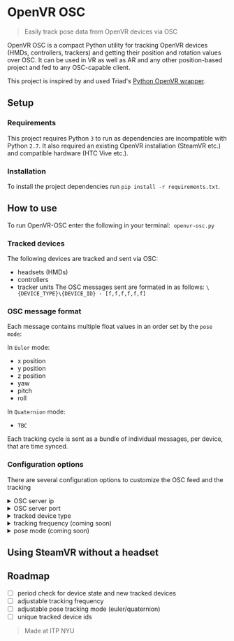 # OpenVR OSC
> Easily track pose data from OpenVR devices via OSC

OpenVR OSC is a compact Python utility for tracking OpenVR devices (HMDs, controllers, trackers) and getting their position and rotation values over OSC. It can be used in VR as well as AR and any other position-based project and fed to any OSC-capable client.

This project is inspired by and used Triad's [Python OpenVR wrapper](https://github.com/TriadSemi/triad_openvr).

## Setup

### Requirements

This project requires Python `3` to run as dependencies are incompatible with Python `2.7`.
It also required an existing OpenVR installation (SteamVR etc.) and compatible hardware (HTC Vive etc.).

### Installation

To install the project dependencies run `pip install -r requirements.txt`.

## How to use

To run OpenVR-OSC enter the following in your terminal:
  `openvr-osc.py`

### Tracked devices

The following devices are tracked and sent via OSC:
- headsets (HMDs)
- controllers
- tracker units
The OSC messages sent are formated in as follows:
`\{DEVICE_TYPE}\{DEVICE_ID} - [f,f,f,f,f,f]`

### OSC message format

Each message contains multiple float values in an order set by the `pose mode`:

In `Euler` mode:
- x position
- y position
- z position
- yaw
- pitch
- roll

In `Quaternion` mode:
 - `TBC`

Each tracking cycle is sent as a bundle of individual messages, per device, that are time synced.

### Configuration options
There are several configuration options to customize the OSC feed and the tracking

<details>
  <summary>OSC server ip</summary>
  
  Set the ip of the OSC server - `--ip 169.78.65.21`
  Defaults to `127.0.0.1 (localhost)`.
</details>

<details>
  <summary>OSC server port</summary>
  
  Set the port of the OSC server - `--port 5000`
  Defaults to `7000`.
</details>

<details>
  <summary>tracked device type</summary>
</details>

<details>
  <summary>tracking frequency (coming soon)</summary>
  > coming soon
</details>

<details>
  <summary>pose mode (coming soon)</summary>
  
  > coming soon
</details>

## Using SteamVR without a headset

## Roadmap

- [ ] period check for device state and new tracked devices
- [ ] adjustable tracking frequency
- [ ] adjustable pose tracking mode (euler/quaternion)
- [ ] unique tracked device ids

> Made at ITP NYU
